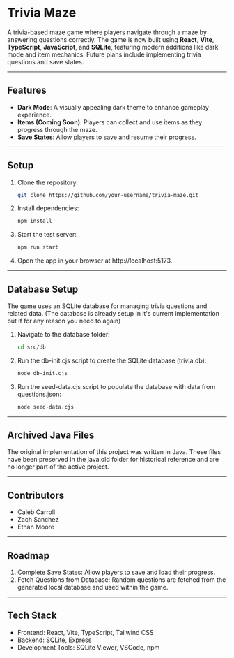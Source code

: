 # Trivia Maze

A trivia-based maze game where players navigate through a maze by answering questions correctly. The game is now built using **React**, **Vite**, **TypeScript**, **JavaScript**, and **SQLite**, featuring modern additions like dark mode and item mechanics. Future plans include implementing trivia questions and save states.

---

## Features

- **Dark Mode**: A visually appealing dark theme to enhance gameplay experience.
- **Items (Coming Soon)**: Players can collect and use items as they progress through the maze.
- **Save States**: Allow players to save and resume their progress.

---

## Setup

1. Clone the repository:
   ```bash
   git clone https://github.com/your-username/trivia-maze.git
   ```
2. Install dependencies:
   ```bash
   npm install
   ```
3. Start the test server:
   ```bash
   npm run start
   ```
4. Open the app in your browser at http://localhost:5173.


---

## Database Setup

The game uses an SQLite database for managing trivia questions and related data.
(The database is already setup in it's current implementation but if for any reason you need to again)

1. Navigate to the database folder:
   ```bash
   cd src/db
   ```
2. Run the db-init.cjs script to create the SQLite database (trivia.db):
   ```bash
   node db-init.cjs
   ```
3. Run the seed-data.cjs script to populate the database with data from questions.json:
   ```bash
   node seed-data.cjs
   ```
   
---

## Archived Java Files

The original implementation of this project was written in Java. These files have been preserved in the java.old folder for historical reference and are no longer part of the active project.

---

## Contributors

- Caleb Carroll
- Zach Sanchez
- Ethan Moore

---

## Roadmap

1. Complete Save States: Allow players to save and load their progress.
2. Fetch Questions from Database: Random questions are fetched from the generated local database and used within the game.

---

## Tech Stack

- Frontend: React, Vite, TypeScript, Tailwind CSS
- Backend: SQLite, Express
- Development Tools: SQLite Viewer, VSCode, npm

